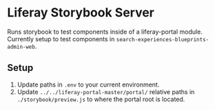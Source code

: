 # Liferay Storybook Server

Runs storybook to test components inside of a liferay-portal module. Currently setup to test components in `search-experiences-blueprints-admin-web`.

## Setup

1. Update paths in `.env` to your current environment.
1. Update `../../liferay-portal-master/portal/` relative paths in `./storybook/preview.js` to where the portal root is located.
